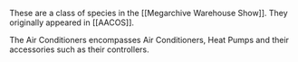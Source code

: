 These are a class of species in the [[Megarchive Warehouse Show]]. They originally appeared in [[AACOS]].

The Air Conditioners encompasses Air Conditioners, Heat Pumps and their accessories such as their controllers.